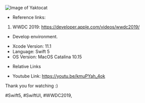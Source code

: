 ![Image of Yaktocat](https://1.bp.blogspot.com/-AcCI-gA8ReU/XfvVm37Y5aI/AAAAAAAAA-A/DiKds3uEqUA8c_5wXLGAj-7F9CZfcu4xgCLcBGAsYHQ/s640/all_result.png)

* Reference links:

1. WWDC 2019: https://developer.apple.com/videos/wwdc2019/

* Develop environment.

- Xcode Version: 11.1
- Language: Swift 5
- OS Version: MacOS Catalina 10.15

* Relative Links

- Youtube Link: https://youtu.be/kmuPYah_4ok

Thank you for watching :)

#Swift5, #SwiftUI, #WWDC2019,
